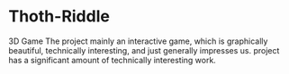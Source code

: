 # Thoth-Riddle
3D Game
The project mainly an interactive game, which is graphically beautiful, technically interesting, and just generally impresses us.
project has a significant amount of technically interesting work.
